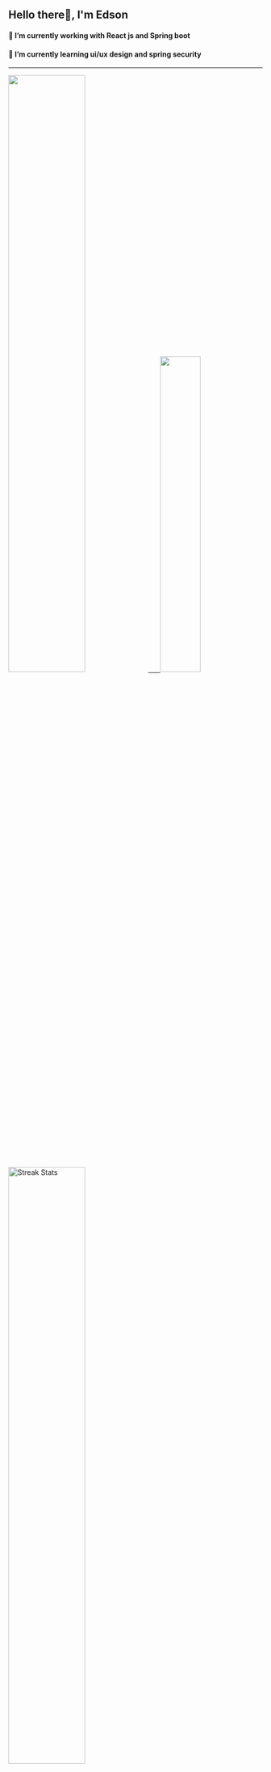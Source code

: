 
## Hello there👋, I'm Edson 

#### 🔭 I’m currently working with React js and Spring boot 
#### 🌱 I’m currently learning ui/ux design and spring security
---
    
  

 <p align="left">
  <a href="https://github.com/EdsonNhancale">
  <img width=55% src="https://github-readme-stats.vercel.app/api?username=EdsonNhancale&show_icons=true&theme=dracula&include_all_commits=true&count_private=true"/>&nbsp;&nbsp;&nbsp;&nbsp;&nbsp;
  <img  width=40% src="https://github-readme-stats.vercel.app/api/top-langs/?username=EdsonNhancale&layout=compact&langs_count=7&theme=dracula"/>
</p>

  <p align="left">
    <a href="https://github.com/EdsonNhancale"><img width=55% alt="Streak Stats" src="https://github-readme-streak-stats.herokuapp.com/?user=EdsonNhancale&theme=dracula"/></a>
   </p>

 
 <!--START_SECTION:waka-->

```text
From: 16 November 2022 - To: 18 January 2023

Total Time: 129 hrs 37 mins

JavaScript       95 hrs 54 mins  ██████████████████▒░░░░░░   73.99 %
Dart             14 hrs 6 mins   ██▓░░░░░░░░░░░░░░░░░░░░░░   10.89 %
Java             6 hrs 41 mins   █▒░░░░░░░░░░░░░░░░░░░░░░░   05.16 %
HTML             4 hrs 46 mins   █░░░░░░░░░░░░░░░░░░░░░░░░   03.68 %
JSON             2 hrs 41 mins   ▓░░░░░░░░░░░░░░░░░░░░░░░░   02.07 %
PHP              2 hrs 36 mins   ▓░░░░░░░░░░░░░░░░░░░░░░░░   02.02 %
```

<!--END_SECTION:waka-->

<div> 
  <a href="www.linkedin.com/in/edson-nhancale-7849781a6" target="_blank"><img src="https://img.shields.io/badge/-LinkedIn-%230077B5?style=for-the-badge&logo=linkedin&logoColor=white" target="_blank"></a> 

</div>

